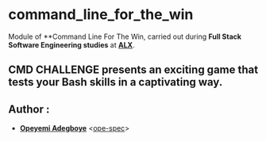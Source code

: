# command_line_for_the_win

Module of **Command Line For The Win, carried out during **Full Stack Software Engineering studies** at **[ALX](https://www.alxafrica.com/)**.

## CMD CHALLENGE presents an exciting game that tests your Bash skills in a captivating way.

## Author :
* **[Opeyemi Adegboye](https://twitter.com/OpeyemiAdemidun)** <[ope-spec](https://github.com/Aysuarex)>

